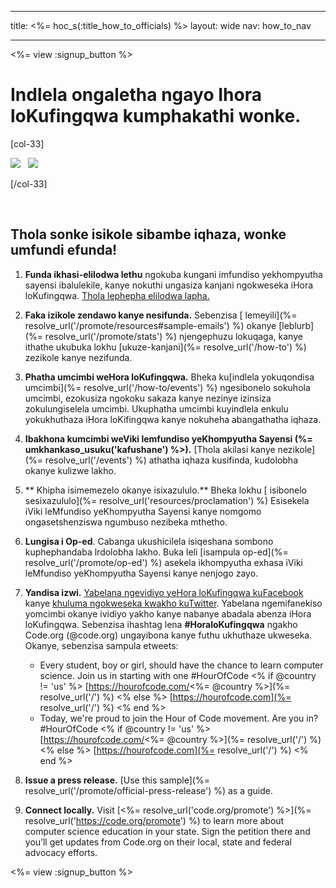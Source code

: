 * * *

title: <%= hoc_s(:title_how_to_officials) %> layout: wide nav: how_to_nav

* * *

<%= view :signup_button %>

# Indlela ongaletha ngayo Ihora loKufingqwa kumphakathi wonke.

[col-33]

![](/images/fit-275/highlight-obama.png)&nbsp;&nbsp;&nbsp;![](/images/fit-246/dan.jpg)

[/col-33]

<p style="clear:both">
  &nbsp;
</p>

## Thola sonke isikole sibambe iqhaza, wonke umfundi efunda!

  1. **Funda ikhasi-elilodwa lethu** ngokuba kungani imfundiso yekhompyutha sayensi ibalulekile, kanye nokuthi ungasiza kanjani ngokweseka iHora loKufingqwa. [Thola lephepha elilodwa lapha.](/files/hoc-one-pager-public-officials-2016.pdf)

  2. **Faka izikole zendawo kanye nesifunda.** Sebenzisa [ lemeyili](%= resolve_url('/promote/resources#sample-emails') %) okanye [leblurb](%= resolve_url('/promote/stats') %) njengephuzu lokuqaga, kanye ithathe ukubuka lokhu [ukuze-kanjani](%= resolve_url('/how-to') %) zezikole kanye nezifunda.

  3. **Phatha umcimbi weHora loKufingqwa.** Bheka ku[indlela yokuqondisa umcimbi](%= resolve_url('/how-to/events') %) ngesibonelo sokuhola umcimbi, ezokusiza ngokoku sakaza kanye nezinye izinsiza zokulungiselela umcimbi. Ukuphatha umcimbi kuyindlela enkulu yokukhuthaza iHora loKifingqwa kanye nokuheha abangathatha iqhaza.

  4. **Ibakhona kumcimbi weViki lemfundiso yeKhompyutha Sayensi (%= umkhankaso_usuku('kafushane') %>).** [Thola akilasi kanye nezikole](%= resolve_url('/events') %) athatha iqhaza kusifinda, kudolobha okanye kulizwe lakho.

  5. ** Khipha isimemezelo okanye isixazululo.** Bheka lokhu [ isibonelo sesixazululo](%= resolve_url('resources/proclamation') %) Esisekela iViki leMfundiso yeKhompyutha Sayensi kanye nomgomo ongasetshenziswa ngumbuso nezibeka mthetho.

  6. **Lungisa i Op-ed**. Cabanga ukushicilela isiqeshana sombono kuphephandaba lrdolobha lakho. Buka leli [isampula op-ed](%= resolve_url('/promote/op-ed') %) asekela ikhompyutha exhasa iViki leMfundiso yeKhompyutha Sayensi kanye nenjogo zayo.

  7. **Yandisa izwi.** [Yabelana ngevidiyo yeHora loKufingqwa kuFacebook](https://www.facebook.com/sharer/sharer.php?u=http%3A%2F%2Fhourofcode.com%2Fus) kanye [khuluma ngokweseka kwakho kuTwitter](https://twitter.com/intent/tweet?url=http%3A%2F%2Fhourofcode.com&text=I%27m%20participating%20in%20this%20year%27s%20%23HourOfCode%2C%20are%20you%3F%20%40codeorg&original_referer=https%3A%2F%2Fwww.google.com%2Furl%3Fq%3Dhttps%253A%252F%252Ftwitter.com%252Fshare%253Fhashtags%253D%2526amp%253Brelated%253Dcodeorg%2526amp%253Btext%253DI%252527m%252Bparticipating%252Bin%252Bthis%252Byear%252527s%252B%252523HourOfCode%25252C%252Bare%252Byou%25253F%252B%252540codeorg%2526amp%253Burl%253Dhttp%25253A%25252F%25252Fhourofcode.com%26sa%3DD%26sntz%3D1%26usg%3DAFQjCNE1GLTUbKZfMlEh9Aj5w0iswz6PYQ&related=codeorg&hashtags=). Yabelana ngemifanekiso yomcimbi okanye ividiyo yakho kanye nabanye abadala abenza iHora loKufingqwa. Sebenzisa ihashtag lena **#HoraloKufingqwa** ngakho Code.org (@code.org) ungayibona kanye futhu ukhuthaze ukweseka. Okanye, sebenzisa sampula etweets:
    
      * Every student, boy or girl, should have the chance to learn computer science. Join us in starting with one #HourOfCode <% if @country != 'us' %> [https://hourofcode.com/<%= @country %>](%= resolve_url('/') %) <% else %> [https://hourofcode.com](%= resolve_url('/') %) <% end %>
      * Today, we're proud to join the Hour of Code movement. Are you in? #HourOfCode <% if @country != 'us' %> [https://hourofcode.com/<%= @country %>](%= resolve_url('/') %) <% else %> [https://hourofcode.com](%= resolve_url('/') %) <% end %>   
          
        

  8. **Issue a press release.** [Use this sample](%= resolve_url('/promote/official-press-release') %) as a guide.

  9. **Connect locally.** Visit [<%= resolve_url('code.org/promote') %>](%= resolve_url('https://code.org/promote') %) to learn more about computer science education in your state. Sign the petition there and you’ll get updates from Code.org on their local, state and federal advocacy efforts.

<%= view :signup_button %>